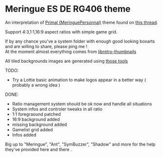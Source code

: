 # Meringue ES DE RG406 theme

An interpretation of [Primal (MeringuePersonnal)](https://www.reddit.com/user/MeringuePersonal3407/) theme found on [this thread](https://www.reddit.com/r/ANBERNIC/comments/1ix9124/my_collection/).<br />

Support 4:3,1:1,16:9 aspect ratios with simple game grid.<br />

If by any chance you've a system folder with enough good looking boxarts and are willing to share, please ping me !<br />
At the moment almost everything comes from [libretro-thumbnails](https://github.com/libretro-thumbnails/libretro-thumbnails)

All tiled backgrounds images are generated using [those tools](https://github.com/kthod861/Boxart_Project)


TODO: <br />

- Try a Lottie basic animation to make logos appear in a better way ( probably a wrong idea )

DONE: <br />
- Ratio management system should be ok now and handle all situations
- System infos and controler tweaks in all ratio
- 1:1 foregraound patched
- 16:9 background added
- missing background added
- Gamelist grid added
- Infos added

Big up to "Meringue", "Ant", "SymBuzzer", "Shadow" and more for the help they've provided here and there .
